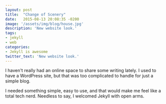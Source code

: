 ```yaml
---
layout: post
title:  "Change of Scenery"
date:   2015-08-13 20:08:35 -0200
image: '/assets/img/blog/house.jpg'
description: 'New website look.'
tags:
- jekyll
- web
categories:
- Jekyll is awesome
twitter_text: 'New website look.'
---
```


I haven't really had an online space to share some writing lately. I used to have a WordPress site, but that was too complicated to handle for just a simple blog.

I needed something simple, easy to use, and that would make me feel like a total tech nerd. Needless to say, I welcomed Jekyll with open arms.
